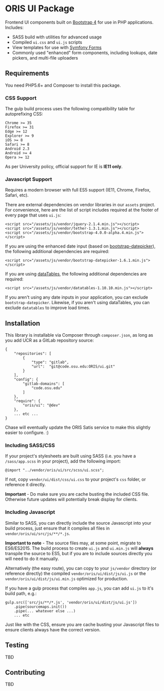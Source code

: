 # ORIS UI Package

Frontend UI components built on [Bootstrap 4](http://v4-alpha.getbootstrap.com/) for use in PHP applications. Includes:
* SASS build with utilities for advanced usage
* Compiled `ui.css` and `ui.js` scripts
* View templates for use with [Symfony Forms](http://symfony.com/doc/current/forms.html)
* Commonly used "enhanced" form components, including lookups, date pickers, and multi-file uploaders

## Requirements
You need PHP5.6+ and Composer to install this package.

### CSS Support
The gulp build process uses the following compatibility table for autoprefixing CSS:
```
Chrome >= 35
Firefox >= 31
Edge >= 12
Explorer >= 9
iOS >= 8
Safari >= 8
Android 2.3
Android >= 4
Opera >= 12
```

As per University policy, official support for IE is **IE11 only**.

### Javascript Support
Requires a modern browser with full ES5 support (IE11, Chrome, Firefox, Safari, etc).

There are external dependencies on vendor libraries in our `assets` project. For convenience, here are the list of script includes required at the footer of every page that uses `ui.js`:
```
<script src="/assets/js/vendor/jquery-2.1.4.min.js"></script>
<script src="/assets/js/vendor/tether-1.3.1.min.js"></script>
<script src="/assets/js/vendor/bootstrap-4.0.0-alpha.4.min.js"></script>
```

If you are using the enhanced date input (based on [bootstrap-datepicker](http://bootstrap-datepicker.readthedocs.io/en/latest/)), the following additional dependencies are required:
```
<script src="/assets/js/vendor/bootstrap-datepicker-1.6.1.min.js"></script>
```

If you are using [dataTables](https://datatables.net/), the following additional dependencies are required:
```
<script src="/assets/js/vendor/datatables-1.10.10.min.js"></script>
```
If you aren't using any date inputs in your application, you can exclude `bootstrap-datepicker`. Likewise, if you aren't using dataTables, you can exclude `datatables` to improve load times.

## Installation
This library is installable via Composer through `composer.json`, as long as you add UCR as a GitLab repository source:

```
{
    "repositories": [
        {
            "type": "gitlab",
            "url":  "git@code.osu.edu:ORIS/ui.git"
        }
    ],
    "config": {
        "gitlab-domains": [
            "code.osu.edu"
        ]
    },
    "require": {
        "oris/ui": "@dev"
    },
    ... etc ...
}
```

Chase will eventually update the ORIS Satis service to make this slightly easier to configure. :)

### Including SASS/CSS
If your project's stylesheets are built using SASS (i.e. you have a `/sass/app.scss` in your project), add the following import:
```
@import "../vendor/oris/ui/src/scss/ui.scss";
```

If not, copy `vendor/ui/dist/css/ui.css` to your project's `css` folder, or reference it directly.

**Important** - Do make sure you are cache busting the included CSS file. Otherwise future updates will potentially break display for clients.

### Including Javascript
Similar to SASS, you can directly include the source Javascript into your build process, just ensure that it compiles all files in `vendor/oris/ui/src/js/**/*.js`.

**Important to note** - The source files may, at some point, migrate to ES6/ES2015. The build process to create `ui.js` and `ui.min.js` will **always** transpile the source to ES5, but if you are to include sources directly you will need to do it manually.

Alternatively (the easy route), you can copy to your `js/vendor` directory (or reference directly) the compiled `vendor/oris/ui/dist/js/ui.js` or the `vendor/oris/ui/dist/js/ui.min.js` optimized for production.

If you have a gulp process that compiles `app.js`, you can add `ui.js` to it's build path, e.g.:
```
gulp.src(['src/js/**/*.js', 'vendor/oris/ui/dist/js/ui.js'])
    .pipe(sourcemaps.init())
    .pipe(... whatever else ...)
    ... etc
```

Just like with the CSS, ensure you are cache busting your Javascript files to ensure clients always have the correct version.

## Testing

TBD

## Contributing

TBD
